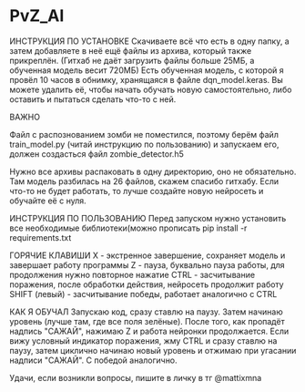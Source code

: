 # PvZ_AI

ИНСТРУКЦИЯ ПО УСТАНОВКЕ
Скачиваете всё что есть в одну папку, а затем добавляете в неё ещё файлы из архива, который также прикреплён. (Гитхаб не даёт загрузить файлы больше 25МБ, а обученная модель весит 720МБ)
Есть обученная модель, с которой я провёл 10 часов в обнимку, хранящаяся в файле dqn_model.keras. Вы можете удалить её, чтобы начать обучать новую самостоятельно, либо оставить и пытаться сделать что-то с ней.

ВАЖНО

Файл с распознованием зомби не поместился, поэтому берём файл train_model.py (читай инструкцию по пользованию) и запускаем его, должен создасться файл zombie_detector.h5

Нужно все архивы распаковать в одну директорию, оно не обязательно.
Там модель разбилась на 26 файлов, скажем спасибо гитхабу. Если что-то не будет работать, то лучше создайте новую нейросеть и обучайте её с нуля.

ИНСТРУКЦИЯ ПО ПОЛЬЗОВАНИЮ
Перед запуском нужно установить все необходимые библиотеки(можно прописать pip install -r requirements.txt

ГОРЯЧИЕ КЛАВИШИ
X - экстренное завершение, сохраняет модель и завершает работу программы
Z - пауза, буквально пауза работы, для продолжения нужно повторное нажатие
CTRL - засчитывание поражения, после обработки действия, нейросеть продолжит работу
SHIFT (левый) - засчитывание победы, работает аналогично с CTRL

КАК Я ОБУЧАЛ
Запускаю код, сразу ставлю на паузу. Затем начинаю уровень (лучше там, где все поля зелёные). После того, как пропадёт надпись "САЖАЙ", нажимаю Z и работа нейронки продолжается. Если вижу условный индикатор поражения, жму CTRL и сразу ставлю на паузу, затем циклично начинаю новый уровень и отжимаю при угасании надписи "САЖАЙ". С победой аналогично.

Удачи, если возникли вопросы, пишите в личку в тг @mattixmna

